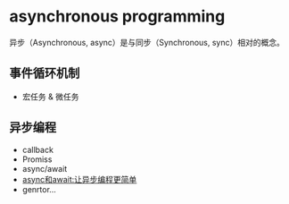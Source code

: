 # asynchronous programming
异步（Asynchronous, async）是与同步（Synchronous, sync）相对的概念。

## 事件循环机制
* 宏任务 & 微任务

## 异步编程
* callback
* Promiss
* async/await
 * [async和await:让异步编程更简单](https://developer.mozilla.org/zh-CN/docs/Learn/JavaScript/Asynchronous/Async_await)
* genrtor...